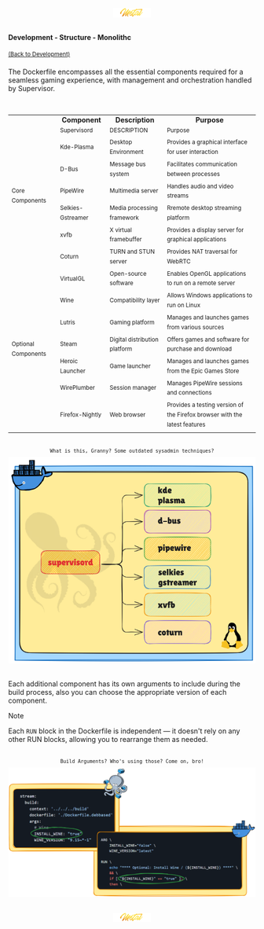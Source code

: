 <div align="center">
   <img src="../../../.media/asset/badge/asset_badge_project_backgroundless.png" width="15%" height="auto"/>
</div>

##

<!---
#####################################################
# Development - Structure - Monolithc
#####################################################
--->  
#### Development - Structure - Monolithc
<sup>[(Back to Development)](../../../README.md#table-of-contents-4)</sup>
<br>

The Dockerfile encompasses all the essential components required for a seamless gaming experience, with management and orchestration handled by Supervisor.

<br>
<div align="center">
   <table>
      <tr align="center">
          <td><strong></strong></td>
          <td><strong>Component</strong></td>
          <td><strong>Description</strong></td>
          <td><strong>Purpose</strong></td>
      </tr>
      <tr>
         <td rowspan="9"><sup>Core Components</sup></td>
      <tr>
      <tr>
         <td><sup>Supervisord</sup></td>
         <td><sup>DESCRIPTION</sup></td>
         <td><sup>Purpose</sup></td>
      </tr>
      <tr>
          <td><sup>Kde-Plasma</sup></td>
          <td><sup>Desktop Environment</sup></td>
          <td><sup>Provides a graphical interface for user interaction</sup></td>
      </tr> 
      <tr>
          <td><sup>D-Bus</sup></td>
          <td><sup>Message bus system</sup></td>
          <td><sup>Facilitates communication between processes</sup></td>
      </tr> 
      <tr>
          <td><sup>PipeWire</sup></td>
          <td><sup>Multimedia server</sup></td>
          <td><sup>Handles audio and video streams</sup></td>
      </tr> 
      <tr>
          <td><sup>Selkies-Gstreamer</sup></td>
          <td><sup>Media processing framework</sup></td>
          <td><sup>Rremote desktop streaming platform</sup></td>
      </tr>   
      <tr>
          <td><sup>xvfb</sup></td>
          <td><sup>X virtual framebuffer</sup></td>
          <td><sup>Provides a display server for graphical applications</sup></td>
      </tr>
      <tr>
          <td><sup>Coturn</sup></td>
          <td><sup>TURN and STUN server</sup></td>
          <td><sup>Provides NAT traversal for WebRTC</sup></td>
      </tr>
      <tr>
         <td rowspan="9"><sup>Optional Components</sup></td>
      <tr>
       <tr>
           <td><sup>VirtualGL</sup></td>
           <td><sup>Open-source software</sup></td>
           <td><sup>Enables OpenGL applications to run on a remote server</sup></td>
       </tr>
       <tr>
           <td><sup>Wine</sup></td>
           <td><sup>Compatibility layer</sup></td>
           <td><sup>Allows Windows applications to run on Linux</sup></td>
       </tr>
       <tr>
           <td><sup>Lutris</sup></td>
           <td><sup>Gaming platform</sup></td>
           <td><sup>Manages and launches games from various sources</sup></td>
       </tr>
       <tr>
           <td><sup>Steam</sup></td>
           <td><sup>Digital distribution platform</sup></td>
           <td><sup>Offers games and software for purchase and download</sup></td>
       </tr>
       <tr>
           <td><sup>Heroic Launcher</sup></td>
           <td><sup>Game launcher</sup></td>
           <td><sup>Manages and launches games from the Epic Games Store</sup></td>
       </tr>
       <tr>
           <td><sup>WirePlumber</sup></td>
           <td><sup>Session manager</sup></td>
           <td><sup>Manages PipeWire sessions and connections</sup></td>
       </tr>
       <tr>
           <td><sup>Firefox-Nightly</sup></td>
           <td><sup>Web browser</sup></td>
           <td><sup>Provides a testing version of the Firefox browser with the latest features</sup></td>
       </tr>
   </table>
</div>

##

<div align="center">
<sup><code>What is this, Granny? Some outdated sysadmin techniques?</code></sup>
<br>   
<img src="../../../.media/development/structure/monolith/development_structure_monolith_preview.png" width="600" height="auto"/>  
</div>

##

Each additional component has its own arguments to include during the build process, also you can choose the appropriate version of each component.

> [!NOTE]
> Each `RUN` block in the Dockerfile is independent — it doesn't rely on any other RUN blocks, allowing you to rearrange them as needed.

##

<div align="center">
<sup><code>Build Arguments? Who's using those? Come on, bro!</code></sup>
<br>      
<img src="../../../.media/development/structure/monolith/development_structure_monolith_modularity.png" width="800" height="auto"/>  
</div>

##

<div align="center">
   <img src="../../../.media/asset/badge/asset_badge_project_backgroundless.png" width="15%" height="auto"/>
</div>
